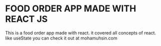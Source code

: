 # FOOD ORDER APP MADE WITH REACT JS

This is a food order app made with react. it covered all concepts of react. like useState
you can check it out at mohamuhsin.com
